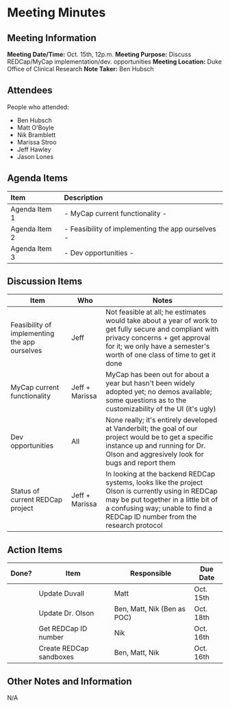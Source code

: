 # Meeting Minutes

## Meeting Information

__Meeting Date/Time:__ Oct. 15th, 12p.m.
__Meeting Purpose:__ Discuss REDCap/MyCap implementation/dev. opportunities 
__Meeting Location:__ Duke Office of Clinical Research
__Note Taker:__ Ben Hubsch


## Attendees

People who attended:
- Ben Hubsch
- Matt O'Boyle
- Nik Bramblett
- Marissa Stroo
- Jeff Hawley
- Jason Lones

## Agenda Items

| Item | Description |
|:----|:----|
|Agenda Item 1 | - MyCap current functionality - |
|Agenda Item 2 | - Feasibility of implementing the app ourselves - |
|Agenda Item 3 | - Dev opportunities - |


## Discussion Items

| Item | Who | Notes |
| ---- | ---- | ---- |
| Feasibility of implementing the app ourselves | Jeff | Not feasible at all; he estimates would take about a year of work to get fully secure and compliant with privacy concerns + get approval for it; we only have a semester's worth of one class of time to get it done |
| MyCap current functionality | Jeff + Marissa | MyCap has been out for about a year but hasn't been widely adopted yet; no demos available; some questions as to the customizability of the UI (it's ugly) |
| Dev opportunities | All | None really; it's entirely developed at Vanderbilt; the goal of our project would be to get a specific instance up and running for Dr. Olson and aggresively look for bugs and report them |
| Status of current REDCap project | Jeff + Marissa | In looking at the backend REDCap systems, looks like the project Olson is currently using in REDCap may be put together in a little bit of a confusing way; unable to find a REDCap ID number from the research protocol |


## Action Items

| Done? | Item | Responsible | Due Date |
| ---- | ---- | ---- | ---- |
| | Update Duvall | Matt | Oct. 15th |
| | Update Dr. Olson | Ben, Matt, Nik (Ben as POC) | Oct. 18th |
| | Get REDCap ID number | Nik | Oct. 16th |
| | Create REDCap sandboxes | Ben, Matt, Nik | Oct. 16th |


## Other Notes and Information

N/A
